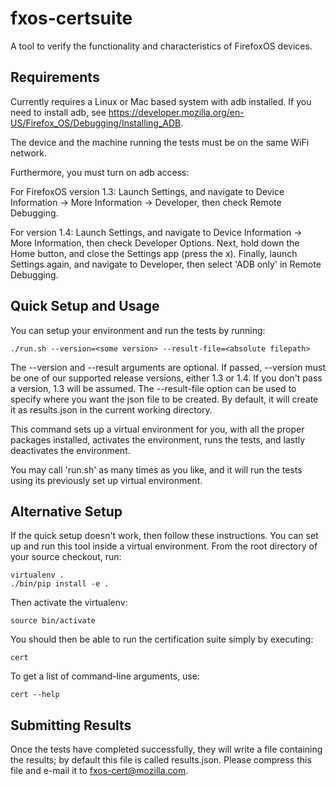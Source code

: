 fxos-certsuite
==============

A tool to verify the functionality and characteristics of FirefoxOS
devices.

Requirements
------------

Currently requires a Linux or Mac based system with adb installed.  If you
need to install adb, see
https://developer.mozilla.org/en-US/Firefox_OS/Debugging/Installing_ADB.

The device and the machine running the tests must be on the same WiFi
network.

Furthermore, you must turn on adb access:

For FirefoxOS version 1.3: Launch Settings, and navigate to Device
Information -> More Information -> Developer, then check Remote Debugging.

For version 1.4: Launch Settings, and navigate to Device Information -> More
Information, then check Developer Options.  Next, hold down the Home button,
and close the Settings app (press the x).  Finally, launch Settings again,
and navigate to Developer, then select 'ADB only' in Remote Debugging.

Quick Setup and Usage
---------------------

You can setup your environment and run the tests by running:

    ./run.sh --version=<some version> --result-file=<absolute filepath>

The --version and --result arguments are optional. If passed, --version must
be one of our supported release  versions, either 1.3 or 1.4. If you don't pass
a version, 1.3 will be assumed. The --result-file option can  be used to
specify where you want the json file to be created. By default, it will create
it as results.json in the current working directory.

This command sets up a virtual environment for you, with all the proper
packages installed, activates the environment, runs the tests, 
and lastly deactivates the environment.

You may call 'run.sh' as many times as you like, and it
will run the tests using its previously set up virtual environment.

Alternative Setup
-----------------

If the quick setup doesn't work, then follow these instructions.
You can set up and run this tool inside a virtual environment.  From
the root directory of your source checkout, run:

    virtualenv .
    ./bin/pip install -e .

Then activate the virtualenv:

    source bin/activate

You should then be able to run the certification suite simply by
executing:

    cert

To get a list of command-line arguments, use:

    cert --help


Submitting Results
------------------

Once the tests have completed successfully, they will write a file
containing the results; by default this file is called results.json.  Please
compress this file and e-mail it to fxos-cert@mozilla.com.
